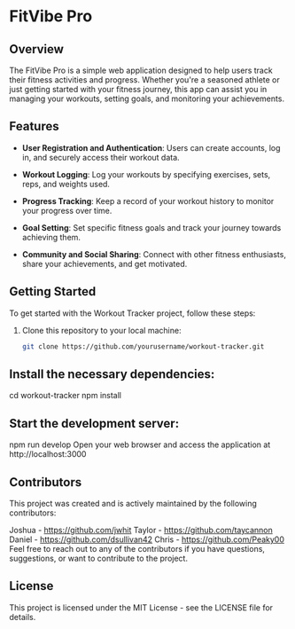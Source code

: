 # FitVibe Pro

## Overview

The FitVibe Pro is a simple web application designed to help users track their fitness activities and progress. Whether you're a seasoned athlete or just getting started with your fitness journey, this app can assist you in managing your workouts, setting goals, and monitoring your achievements.

## Features

- **User Registration and Authentication**: Users can create accounts, log in, and securely access their workout data.

- **Workout Logging**: Log your workouts by specifying exercises, sets, reps, and weights used.

- **Progress Tracking**: Keep a record of your workout history to monitor your progress over time.

- **Goal Setting**: Set specific fitness goals and track your journey towards achieving them.

- **Community and Social Sharing**: Connect with other fitness enthusiasts, share your achievements, and get motivated.

## Getting Started

To get started with the Workout Tracker project, follow these steps:

1. Clone this repository to your local machine:
   ```bash
   git clone https://github.com/yourusername/workout-tracker.git

## Install the necessary dependencies:
cd workout-tracker
npm install

## Start the development server:
npm run develop
Open your web browser and access the application at http://localhost:3000

## Contributors
This project was created and is actively maintained by the following contributors:

Joshua -  https://github.com/jwhit
Taylor - https://github.com/taycannon
Daniel - https://github.com/dsullivan42
Chris - https://github.com/Peaky00
Feel free to reach out to any of the contributors if you have questions, suggestions, or want to contribute to the project.

## License
This project is licensed under the MIT License - see the LICENSE file for details.